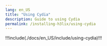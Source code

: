 ```yaml
---
lang: en_US
title: "Using Cydia"
description: Guide to using Cydia
permalink: /installing-h3lix/using-cydia
---
```


!!!include(./docs/en_US/include/using-cydia)!!!